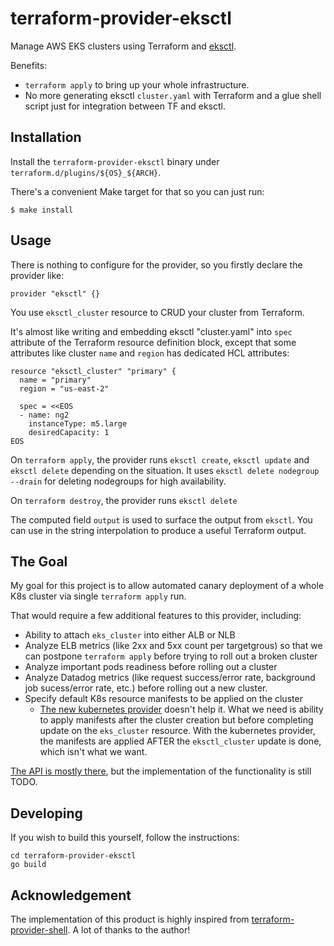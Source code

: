 # terraform-provider-eksctl

Manage AWS EKS clusters using Terraform and [eksctl](https://github.com/weaveworks/eksctl).

Benefits:

- `terraform apply` to bring up your whole infrastructure.
- No more generating eksctl `cluster.yaml` with Terraform and a glue shell script just for integration between TF and eksctl.

## Installation

Install the `terraform-provider-eksctl` binary under `terraform.d/plugins/${OS}_${ARCH}`.

There's a convenient Make target for that so you can just run:

```
$ make install
```

## Usage

There is nothing to configure for the provider, so you firstly declare the provider like:

```
provider "eksctl" {}
```

You use `eksctl_cluster` resource to CRUD your cluster from Terraform.

It's almost like writing and embedding eksctl "cluster.yaml" into `spec` attribute of the Terraform resource definition block, except that some attributes like cluster `name` and `region` has dedicated HCL attributes:

```
resource "eksctl_cluster" "primary" {
  name = "primary"
  region = "us-east-2"

  spec = <<EOS
  - name: ng2
    instanceType: m5.large
    desiredCapacity: 1
EOS
```

On `terraform apply`, the provider runs `eksctl create`, `eksctl update` and `eksctl delete` depending on the situation. It uses `eksctl delete nodegroup --drain` for deleting nodegroups for high availability.

On `terraform destroy`, the provider runs `eksctl delete`

The computed field `output` is used to surface the output from `eksctl`. You can use in the string interpolation to produce a useful Terraform output.

## The Goal

My goal for this project is to allow automated canary deployment of a whole K8s cluster via single `terraform apply` run.

That would require a few additional features to this provider, including:

- Ability to attach `eks_cluster` into either ALB or NLB
- Analyze ELB metrics (like 2xx and 5xx count per targetgrous) so that we can postpone `terraform apply` before trying to roll out a broken cluster
- Analyze important pods readiness before rolling out a cluster
- Analyze Datadog metrics (like request success/error rate, background job sucess/error rate, etc.) before rolling out a new cluster.
- Specify default K8s resource manifests to be applied on the cluster
  - [The new kubernetes provider](https://www.hashicorp.com/blog/deploy-any-resource-with-the-new-kubernetes-provider-for-hashicorp-terraform/) doesn't help it. What we need is ability to apply manifests after the cluster creation but before completing update on the `eks_cluster` resource. With the kubernetes provider, the manifests are applied AFTER the `eksctl_cluster` update is done, which isn't what we want.

[The API is mostly there](https://github.com/mumoshu/terraform-provider-eksctl/blob/master/pkg/resource/cluster/cluster.go#L132-L210), but the implementation of the functionality is still TODO.

## Developing

If you wish to build this yourself, follow the instructions:

	cd terraform-provider-eksctl
	go build

## Acknowledgement

The implementation of this product is highly inspired from [terraform-provider-shell](https://github.com/scottwinkler/terraform-provider-shell). A lot of thanks to the author!
